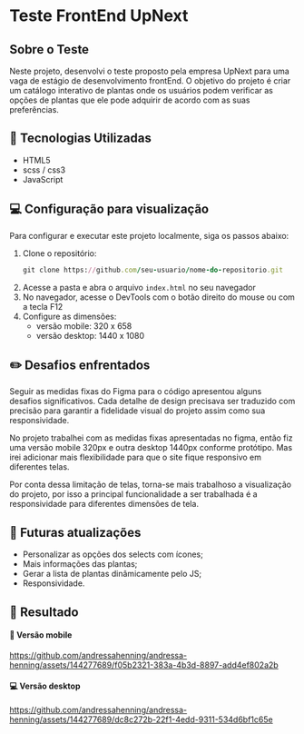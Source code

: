 # Teste FrontEnd UpNext

## Sobre o Teste

Neste projeto, desenvolvi o teste proposto pela empresa UpNext para uma vaga de estágio de desenvolvimento frontEnd. 
O objetivo do projeto é criar um catálogo interativo de plantas onde os usuários podem verificar as opções de plantas que ele pode adquirir de acordo com as suas preferências. 

##

## :hammer: Tecnologias Utilizadas

 - HTML5
 - scss / css3
 - JavaScript

##

## :computer: Configuração para visualização
Para configurar e executar este projeto localmente, siga os passos abaixo:

 1. Clone o repositório:
    ```ruby
    git clone https://github.com/seu-usuario/nome-do-repositorio.git
    ```
 2. Acesse a pasta e abra o arquivo `index.html` no seu navegador
 3. No navegador, acesse o DevTools com o botão direito do mouse ou com a tecla F12
 4. Configure as dimensões:
    - versão mobile:
        320 x 658
    - versão desktop:
        1440 x 1080
##

## :pencil2: Desafios enfrentados

Seguir as medidas fixas do Figma para o código apresentou alguns desafios significativos. Cada detalhe de design precisava ser traduzido com precisão para garantir a fidelidade visual do projeto assim como sua responsividade.

No projeto trabalhei com as medidas fixas apresentadas no figma, então fiz uma versão mobile 320px e outra desktop 1440px conforme protótipo. Mas irei adicionar mais flexibilidade para que o site fique responsivo em diferentes telas.

Por conta dessa limitação de telas, torna-se mais trabalhoso a visualização do projeto, por isso a principal funcionalidade a ser trabalhada é a responsividade para diferentes dimensões de tela.

##

## :high_brightness: Futuras atualizações

 - Personalizar as opções dos selects com ícones;
 - Mais informações das plantas;
 - Gerar a lista de plantas dinâmicamente pelo JS;
 - Responsividade.

##

## :rocket: Resultado

#### :iphone: Versão mobile

https://github.com/andressahenning/andressa-henning/assets/144277689/f05b2321-383a-4b3d-8897-add4ef802a2b

#### :computer: Versão desktop

https://github.com/andressahenning/andressa-henning/assets/144277689/dc8c272b-22f1-4edd-9311-534d6bf1c65e
